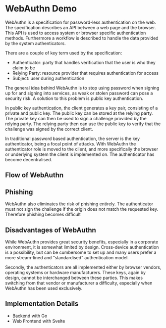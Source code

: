 # WebAuthn Demo

WebAuthn is a specification for password-less authentication on the web. The specification describes an API between a web page and the browser. This API is used to access system or browser specific authentication methods. Furthermore a workflow is described to handle the data provided by the system authenticators.

There are a couple of key term used by the specification:

- Authenticator: party that handles verification that the user is who they claim to be
- Relying Party: resource provider that requires authentication for access
- Subject: user during authentication

The general idea behind WebAuthn is to stop using password when signing up for and signing into services, as weak or stolen password can pose a security risk. A solution to this problem is public key authentication.

In public key authentication, the client generates a key pair, consisting of a private and public key. The public key can be stored at the relying party. The private key can then be used to sign a challenge provided by the relying party. The relying party then can use the public key to verify that the challenge was signed by the correct client.

In traditional password based authentication, the server is the key authenticator, being a focal point of attacks. With WebAuthn the authenticator role is moved to the client, and more specifically the browser or underlying system the client is implemented on. The authenticator has become decentralised.

## Flow of WebAuthn

## Phishing

WebAuthn also eliminates the risk of phishing entirely. The authenticator must not sign the challenge if the origin does not match the requested key. Therefore phishing becomes difficult

## Disadvantages of WebAuthn

While WebAuthn provides great security benefits, especially in a corporate environment, it is somewhat limited by design. Cross-device authentication is a possibility, but can be cumbersome to set up and many users prefer a more stream-lined and “standardised” authentication model. 

Secondly, the authenticators are all implemented either by browser vendors, operating systems or hardware manufacturers. These keys, again by design, cannot be interchanged between these parties. This makes switching from that vendor or manufacturer a difficulty, especially when WebAuthn has been used exclusively.

## Implementation Details

- Backend with Go
- Web Frontend with Svelte
